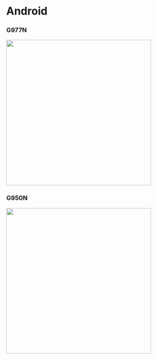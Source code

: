# Android

### G977N
<img height=385 src=https://github.com/ShareAnTalk/Kiwoom/assets/48705422/357edda8-0519-485c-95f2-249c77a8a6a9 />

### G950N
<img height=385 src=https://github.com/ShareAnTalk/Kiwoom/assets/48705422/04e82777-a188-4aba-858b-035c391aa88d />
